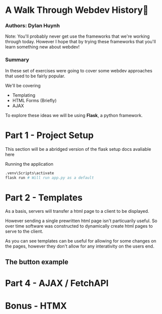 # A Walk Through Webdev History🚶 
### Authors: Dylan Huynh
Note: You'll probably never get use the frameworks that we're working through today. However I hope that by trying these frameworks that you'll learn something new about webdev! 
### Summary
In these set of exercises were going to cover some webdev approaches that used to be fairly popular. 

We'll be covering

- Templating
- HTML Forms (Briefly)
- AJAX

To explore these ideas we will be using **Flask**, a python framework.

# Part 1 - Project Setup
This section will be a abridged version of the flask setup docs avaliable here


Running the application
``` sh
.venv\Scripts\activate
flask run # Will run app.py as a default
```
# Part 2 - Templates
As a basis, servers will transfer a html page to a client to be displayed.

However sending a single prewritten html page isn't particuarily useful. So over time software was constructed to dynamically create html pages to serve to the client.


As you can see templates can be useful for allowing for some changes on the pages, however they don't allow for any interativity on the users end.

## The button example


# Part 4 - AJAX / FetchAPI
# Bonus - HTMX